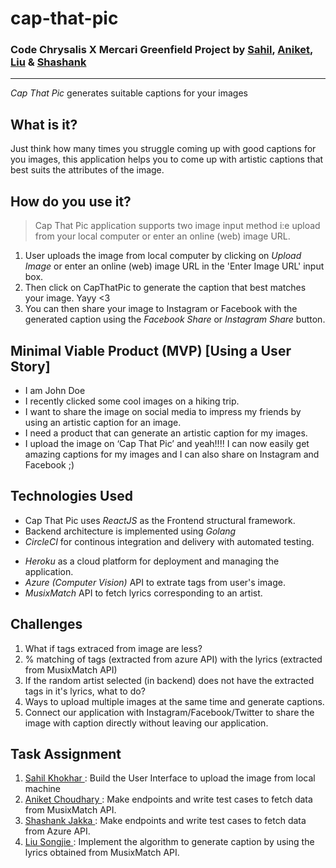 # cap-that-pic
### Code Chrysalis X Mercari Greenfield Project by [Sahil](https://github.com/sahil505), [Aniket](https://github.com/aniket1743), [Liu](https://github.com/Rocuku) & [Shashank](https://github.com/shashankjakka)
---
*Cap That Pic* generates suitable captions for your images

## What is it?
Just think how many times you struggle coming up with good captions for you images, this application helps you to come up with artistic captions that best suits the attributes of the image.

## How do you use it?
> Cap That Pic application supports two image input method i:e upload from your local computer or enter an online (web) image URL.
1. User uploads the image from local computer by clicking on *Upload Image* or enter an online (web) image URL in the 'Enter Image URL' input box.
2. Then click on CapThatPic to generate the caption that best matches your image. Yayy <3
3. You can then share your image to Instagram or Facebook with the generated caption using the *Facebook Share* or *Instagram Share* button.

## Minimal Viable Product (MVP) [Using a User Story]
- I am John Doe
- I recently clicked some cool images on a hiking trip.
- I want to share the image on social media to impress my friends by using an artistic caption for an image.
- I need a product that can generate an artistic caption for my images.
- I upload the image on ‘Cap That Pic’ and yeah!!!! I can now easily get amazing captions for my images and I can also share on Instagram and Facebook ;)

## Technologies Used
- Cap That Pic uses *ReactJS* as the Frontend structural framework.
- Backend architecture is implemented using *Golang*
- *CircleCI* for continous integration and delivery with automated testing.
<!-- - Docker -->
- *Heroku* as a cloud platform for deployment and managing the application.
- *Azure (Computer Vision)* API to extrate tags from user's image.
- *MusixMatch* API to fetch lyrics corresponding to an artist.

## Challenges
1. What if tags extraced from image are less?
2. % matching of tags (extracted from azure API) with the lyrics (extracted from MusixMatch API)
3. If the random artist selected (in backend) does not have the extracted tags in it's lyrics, what to do?
4. Ways to upload multiple images at the same time and generate captions.
5. Connect our application with Instagram/Facebook/Twitter to share the image with caption directly without leaving our application.

## Task Assignment
1. <u> Sahil Khokhar </u>: Build the User Interface to upload the image from local machine
2. <u> Aniket Choudhary </u>: Make endpoints and write test cases to fetch data from MusixMatch API.
3. <u> Shashank Jakka </u>: Make endpoints and write test cases to fetch data from Azure API.
4. <u> Liu Songjie </u>: Implement the algorithm to generate caption by using the lyrics obtained from MusixMatch API.